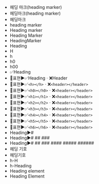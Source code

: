 - 헤딩 마크(heading marker)
- 헤딩마크(heading marker)
- 헤딩마크
- heading marker
- Heading marker
- Heading Marker
- HeadingMarker
- Heading
- H
- h
- h0
- h00
- ✅Heading
- 📌표현▶️✅Headingㆍ❌Header
- 📌표현▶️✅`<h></h>`ㆍ❌`<header></header>`
- 📌표현▶️✅`<h0></h0>`ㆍ❌`<header></header>`
- 📌표현▶️✅`<h1></h1>`ㆍ❌`<header></header>`
- 📌표현▶️✅`<h2></h2>`ㆍ❌`<header></header>`
- 📌표현▶️✅`<h3></h3>`ㆍ❌`<header></header>`
- 📌표현▶️✅`<h4></h4>`ㆍ❌`<header></header>`
- 📌표현▶️✅`<h5></h5>`ㆍ❌`<header></header>`
- 📌표현▶️✅`<h6></h6>`ㆍ❌`<header></header>`
- Heading▶️#
- Heading▶️# ## ###
- Heading▶️# ## ### #### ##### ###### 
- 헤딩 기호
- 헤딩기호
- h-H
- h-Heading
- Heading element
- Heading Element